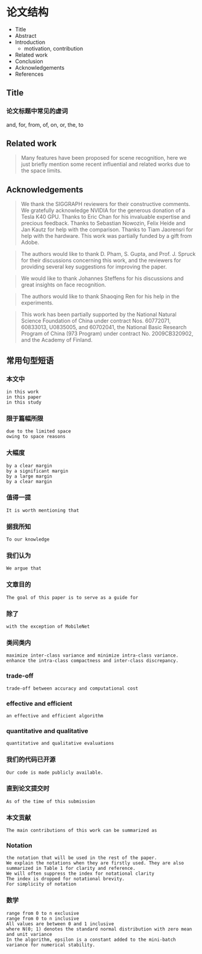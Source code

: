 # 论文结构
- Title
- Abstract
- Introduction
    - motivation, contribution
- Related work
- Conclusion
- Acknowledgements
- References


## Title 

### 论文标题中常见的虚词
and, for, from, of, on, or, the, to


## Related work
> Many features have been proposed for scene recognition, here we just briefly mention some recent influential and related works due to the space limits.

## Acknowledgements
> We thank the SIGGRAPH reviewers for their constructive comments. We gratefully acknowledge NVIDIA for the generous donation of a Tesla K40 GPU. Thanks to Eric Chan for his invaluable expertise and precious feedback. Thanks to Sebastian Nowozin, Felix Heide and Jan Kautz for help with the comparison. Thanks to Tiam Jaorensri for help with the hardware. This work was partially funded by a gift from Adobe.

> The authors would like to thank D. Pham, S. Gupta, and Prof. J. Spruck for their discussions concerning this work, and the reviewers for providing several key suggestions for improving the paper.

> We would like to thank Johannes Steffens for his discussions and great insights on face recognition.

> The authors would like to thank Shaoqing Ren for his help in the experiments.

> This work has been partially supported by the National Natural Science Foundation of China under contract Nos. 60772071, 60833013, U0835005, and 60702041, the National Basic Research Program of China (973 Program) under contract No. 2009CB320902, and the Academy of Finland.


## 常用句型短语

### 本文中
    in this work
    in this paper
    in this study


### 限于篇幅所限
    due to the limited space
    owing to space reasons


### 大幅度
    by a clear margin
    by a significant margin
    by a large margin
    by a clear margin

### 值得一提
    It is worth mentioning that

### 据我所知
    To our knowledge

### 我们认为
    We argue that

### 文章目的
    The goal of this paper is to serve as a guide for

### 除了
    with the exception of MobileNet

### 类间类内
    maximize inter-class variance and minimize intra-class variance.
    enhance the intra-class compactness and inter-class discrepancy.

### trade-off
    trade-off between accuracy and computational cost

### effective and efficient
    an effective and efficient algorithm

### quantitative and qualitative
    quantitative and qualitative evaluations

### 我们的代码已开源
    Our code is made publicly available.

### 直到论文提交时
    As of the time of this submission

### 本文贡献
    The main contributions of this work can be summarized as

### Notation
    the notation that will be used in the rest of the paper.
    We explain the notations when they are firstly used. They are also summarized in Table 1 for clarity and reference.
    We will often suppress the index for notational clarity
    The index is dropped for notational brevity.
    For simplicity of notation

### 数学
    range from 0 to n exclusive
    range from 0 to n inclusive
    All values are between 0 and 1 inclusive
    where N(0; 1) denotes the standard normal distribution with zero mean and unit variance
    In the algorithm, epsilon is a constant added to the mini-batch variance for numerical stability.
